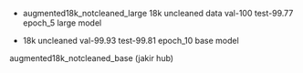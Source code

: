 * augmented18k_notcleaned_large
18k uncleaned data
val-100
test-99.77
epoch_5
large model

* 18k uncleaned
val-99.93
test-99.81
epoch_10
base model

augmented18k_notcleaned_base (jakir hub)
